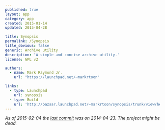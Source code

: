 ```yaml
---
published: true
layout: app
category: app
created: 2015-01-14
updated: 2015-04-28

title: Synopsis
permalink: /Synopsis
title_obvious: false
generic: Archive utility
description: 'A simple and concise archive utility.'
license: GPL v2

authors:
  - name: Mark Raymond Jr.
    url: "https://launchpad.net/~markrtoon"

links:
  - type: Launchpad
    url: synopsis
  - type: Build
    url: 'http://bazaar.launchpad.net/~markrtoon/synopsis/trunk/view/head:/INSTALL'
---
```


*As of 2015-02-04 the [last commit](https://code.launchpad.net/synopsis) was on 2014-04-23. The project might be dead.*